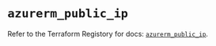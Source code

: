 # `azurerm_public_ip`

Refer to the Terraform Registory for docs: [`azurerm_public_ip`](https://www.terraform.io/docs/providers/azurerm/r/public_ip).
